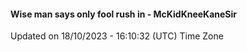 #### Wise man says only fool rush in - McKidKneeKaneSir
Updated on 18/10/2023 - 16:10:32 (UTC) Time Zone
